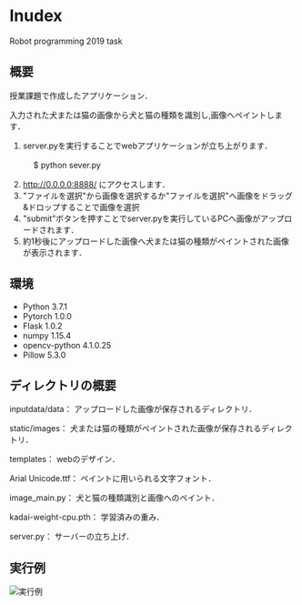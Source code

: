 # Inudex

Robot programming 2019 task

## 概要

授業課題で作成したアプリケーション．

入力された犬または猫の画像から犬と猫の種類を識別し,画像へペイントします．

1. server.pyを実行することでwebアプリケーションが立ち上がります．

　　　$ python sever.py

2. http://0.0.0.0:8888/ にアクセスします．
3. "ファイルを選択"から画像を選択するか"ファイルを選択"へ画像をドラッグ&ドロップすることで画像を選択
4. "submit"ボタンを押すことでserver.pyを実行しているPCへ画像がアップロードされます．
5. 約1秒後にアップロードした画像へ犬または猫の種類がペイントされた画像が表示されます．

## 環境
* Python 3.7.1
* Pytorch 1.0.0
* Flask 1.0.2
* numpy 1.15.4
* opencv-python 4.1.0.25
* Pillow 5.3.0

## ディレクトリの概要
inputdata/data： アップロードした画像が保存されるディレクトリ．

static/images： 犬または猫の種類がペイントされた画像が保存されるディレクトリ．

templates： webのデザイン． 

Arial Unicode.ttf： ペイントに用いられる文字フォント．

image_main.py： 犬と猫の種類識別と画像へのペイント．

kadai-weight-cpu.pth： 学習済みの重み．

server.py： サーバーの立ち上げ．

## 実行例
![実行例](https://user-images.githubusercontent.com/49013079/61851202-45a05e80-aef1-11e9-95d1-b51ce113a405.jpg)

